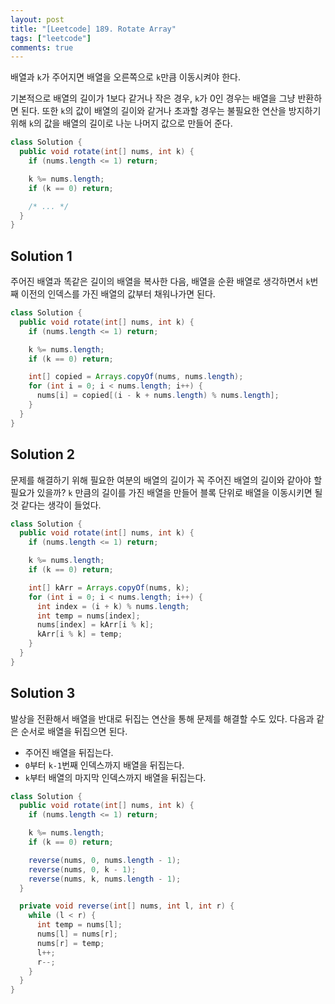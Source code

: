 ```yaml
---
layout: post
title: "[Leetcode] 189. Rotate Array"
tags: ["leetcode"]
comments: true
---
```


배열과 `k`가 주어지면 배열을 오른쪽으로 `k`만큼 이동시켜야 한다.

기본적으로 배열의 길이가 1보다 같거나 작은 경우, `k`가 0인 경우는 배열을 그냥 반환하면 된다. 또한 `k`의 값이 배열의 길이와 같거나 초과할 경우는 불필요한 연산을 방지하기 위해 `k`의 값을 배열의 길이로 나눈 나머지 값으로 만들어 준다.

```java
class Solution {
  public void rotate(int[] nums, int k) {
    if (nums.length <= 1) return;

    k %= nums.length;
    if (k == 0) return;

    /* ... */
  }
}
```

## Solution 1

주어진 배열과 똑같은 길이의 배열을 복사한 다음, 배열을 순환 배열로 생각하면서 `k`번째 이전의 인덱스를 가진 배열의 값부터 채워나가면 된다.

```java
class Solution {
  public void rotate(int[] nums, int k) {
    if (nums.length <= 1) return;

    k %= nums.length;
    if (k == 0) return;

    int[] copied = Arrays.copyOf(nums, nums.length);
    for (int i = 0; i < nums.length; i++) {
      nums[i] = copied[(i - k + nums.length) % nums.length];
    }
  }
}
```

## Solution 2

문제를 해결하기 위해 필요한 여분의 배열의 길이가 꼭 주어진 배열의 길이와 같아야 할 필요가 있을까? `k` 만큼의 길이를 가진 배열을 만들어 블록 단위로 배열을 이동시키면 될 것 같다는 생각이 들었다.

```java
class Solution {
  public void rotate(int[] nums, int k) {
    if (nums.length <= 1) return;

    k %= nums.length;
    if (k == 0) return;

    int[] kArr = Arrays.copyOf(nums, k);
    for (int i = 0; i < nums.length; i++) {
      int index = (i + k) % nums.length;
      int temp = nums[index];
      nums[index] = kArr[i % k];
      kArr[i % k] = temp;
    }
  }
}
```

## Solution 3

발상을 전환해서 배열을 반대로 뒤집는 연산을 통해 문제를 해결할 수도 있다. 다음과 같은 순서로 배열을 뒤집으면 된다.

- 주어진 배열을 뒤집는다.
- `0`부터 `k-1`번째 인덱스까지 배열을 뒤집는다.
- `k`부터 배열의 마지막 인덱스까지 배열을 뒤집는다.

```java
class Solution {
  public void rotate(int[] nums, int k) {
    if (nums.length <= 1) return;

    k %= nums.length;
    if (k == 0) return;

    reverse(nums, 0, nums.length - 1);
    reverse(nums, 0, k - 1);
    reverse(nums, k, nums.length - 1);
  }

  private void reverse(int[] nums, int l, int r) {
    while (l < r) {
      int temp = nums[l];
      nums[l] = nums[r];
      nums[r] = temp;
      l++;
      r--;
    }
  }
}
```

